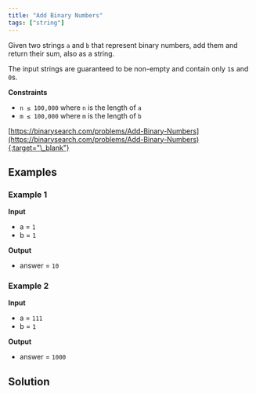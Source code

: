 ```yaml
---
title: "Add Binary Numbers"
tags: ["string"]
---
```


Given two strings `a` and `b` that represent binary numbers, add them and return their sum, also as a string.

The input strings are guaranteed to be non-empty and contain only `1`s and `0`s.

**Constraints**

- `n ≤ 100,000` where `n` is the length of `a`
- `m ≤ 100,000` where `m` is the length of `b`

[https://binarysearch.com/problems/Add-Binary-Numbers](https://binarysearch.com/problems/Add-Binary-Numbers){:target="\_blank"}

## Examples

### Example 1

**Input**

- a = `1`
- b = `1`

**Output**

- answer = `10`

### Example 2

**Input**

- a = `111`
- b = `1`

**Output**

- answer = `1000`

## Solution

<script src="https://gist.github.com/yaeba/16da7be5123724fcf6eccc25581cef5a.js?file=Add-Binary-Numbers.cpp"></script>
<script src="https://gist.github.com/yaeba/16da7be5123724fcf6eccc25581cef5a.js?file=Add-Binary-Numbers.py"></script>
